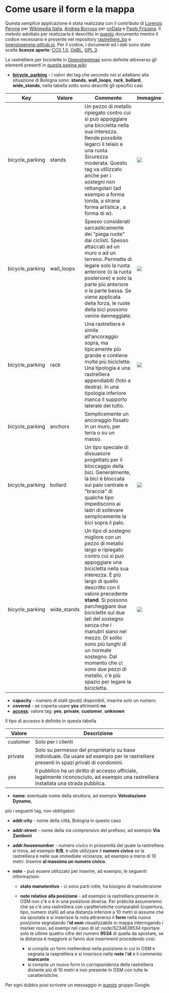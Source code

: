 # Come usare il form e la mappa

Questa semplice applicazione è stata realizzata con il contributo di [Lorenzo Perone](https://github.com/lorenzoperone) per [Wikimedia Italia](https://www.wikimedia.it/), [Andrea Borruso](https://github.com/aborruso) per [onData](http://ondata.it) e [Paolo Frizzera](https://github.com/geofrizz). Il metodo adottato per realizzarla è descritto in [questo](https://github.com/lorenzoperone/restrelliere_bo/blob/master/README.md) documento mentre il codice necessario è presente nel repository [rastrelliere_bo](https://github.com/lorenzoperone/restrelliere_bo) e [lorenzoperone.github.io](https://github.com/lorenzoperone/lorenzoperone.github.io). Per il codice, i documenti ed i dati sono state scelte **licenze aperte**: [CC0 1.0](https://creativecommons.org/publicdomain/zero/1.0/deed.it), [OdBL](https://it.wikipedia.org/wiki/Open_Database_License), [GPL 3](https://it.wikipedia.org/wiki/GNU_General_Public_License).

Le rastrelliere per biciclette in [Openstreetmap](https://www.openstreetmap.org/#map=5/42.147/12.568) sono definite attreverso gli elementi presenti in [questa pagina wiki](https://wiki.openstreetmap.org/wiki/Tag:amenity%3Dbicycle_parking):

* [**bicycle_parking**](https://wiki.openstreetmap.org/wiki/IT:Key:bicycle_parking) - i valori dei tag che secondo noi si adattano alla situazione di Bologna sono: **stands**, **wall_loops**, **rack**, **bollard**, **wide_stands**, nella tabella sotto sono descritti gli specifici casi

|**Key**|**Valore**|**Commento**|**Immagine**| 
|--------------------|-----------------|------------------------------------------------------------------------------------------------------------------------------------------------------------------------------------------------------------------------------------------------------------------------------------------------------------------------------------------------------------------------------------------------------------------------------------------------------|------------------------------------------------------------------------------------------------------------------------------------------------------------------------------------------------------------------| 
|bicycle_parking|stands|Un pezzo di metallo ripiegato contro cui si può appoggiare una bicicletta nella sua interezza. Rende possibile legarci il telaio e una ruota. Sicurezza moderata. Questo tag va utilizzato anche per i sostegni non rettangolari (ad esempio a forma tonda, a strana forma artistica , a forma di w).|[![](https://upload.wikimedia.org/wikipedia/commons/thumb/d/dc/Bike_racks_at_north-west_of_Westfield_-_geograph.org.uk_-_1041057.jpg/100px-Bike_racks_at_north-west_of_Westfield_-_geograph.org.uk_-_1041057.jpg)](https://wiki.openstreetmap.org/wiki/File:Bike_racks_at_north-west_of_Westfield_-_geograph.org.uk_-_1041057.jpg)| 
|bicycle_parking|wall_loops|Spesso considerati sarcasticamente dei "piega ruote" dai ciclisti. Spesso attaccati ad un muro o ad un terreno. Permette di legare solo la ruota anteriore (o la ruota posteriore) e solo la parte più anteriore o la parte bassa. Se viene applicata della forza, le ruote della bici possono venire danneggiate.|[![](https://wiki.openstreetmap.org/w/images/thumb/c/c2/Bike-parking-wheelbender.jpg/100px-Bike-parking-wheelbender.jpg)](https://wiki.openstreetmap.org/wiki/File:Bike-parking-wheelbender.jpg)|
|bicycle_parking|rack|Una rastrelliera è simile all'ancoraggio sopra, ma tipicamente più grande e contiene molte più biciclette. Una tipologia è una rastrelliera appendiabiti (foto a destra). In una tipologia inferiore manca il supporto laterale del tutto.|[![](https://wiki.openstreetmap.org/w/images/thumb/4/41/Triton_Bike_Rack.png/100px-Triton_Bike_Rack.png)](https://wiki.openstreetmap.org/wiki/File:Triton_Bike_Rack.png)|
|bicycle_parking|anchors|Semplicemente un ancoraggio fissato in un muro, per terra o su un masso.|| 
|bicycle_parking|bollard|Un tipo speciale di dissuasore progettato per il bloccaggio della bici. Generalmente, la bici è bloccata sul palo centrale e "braccia" di qualche tipo impediscono ai ladri di sollevare semplicemente la bici sopra il palo.|[![](https://upload.wikimedia.org/wikipedia/commons/thumb/6/61/Bike_path_on_College_in_Toronto.jpeg/100px-Bike_path_on_College_in_Toronto.jpeg)](https://wiki.openstreetmap.org/wiki/File:Bike_path_on_College_in_Toronto.jpeg)|
|bicycle_parking|wide_stands|Un tipo di sostegno migliore con un pezzo di metallo largo e ripiegato contro cui si può appoggiare una bicicletta nella sua interezza. È più largo di quello descritto con il valore precedente **stand**. Si possono parcheggiare due biciclette sui due lati del sostegno senza che i manubri siano nel mezzo. Di solito sono più lunghi di un normale sostegno. Dal momento che ci sono due pezzi di metallo, c'è più spazio per legare la bicicletta.|[![](https://wiki.openstreetmap.org/w/images/thumb/2/28/Wide_stands_1.jpeg/100px-Wide_stands_1.jpeg)](https://wiki.openstreetmap.org/wiki/File:Wide_stands_1.jpeg)|

* **capacity** - numero di stalli (posti) disponibili, inserire solo un numero
* **covered** - se coperta usare **yes** altrimenti **no**
* [**access**](https://wiki.openstreetmap.org/wiki/IT:Key:access): valore tag: **yes**, **private**, **customer**, **unknown**

Il tipo di accesso è definito in questa tabella

|**Valore**|**Descrizione**|
|--------------------|-----------------|
|customer|Solo per i clienti|
|private|Solo su permesso del proprietario su base individuale. Da usare ad esempio per le rastrelliere presenti in spazi privati di condomini.|
|yes|Il pubblico ha un diritto di accesso ufficiale, legalmente riconosciuto, ad esempio una rastrelliera installata una strada pubblica.|

* **name**: eventuale nome della struttura, ad esempio **Velostazione Dynamo**,

più i seguenti tag, non obbligatori

* **addr:city** - nome della città, Bologna in questo caso
* **addr:street** - nome della via comprensivo del prefisso, ad esempio **Via Zamboni**
* **addr:housenumber** - numero civico in prossimità del quale la rastrelliera si trova, ad esempio **6/B**, è utile utilizzare il **numero civico** se la rastrelliera è nelle sue immediate vicinanze, ad esempio a meno di 10 metri. Inserire **al massimo un numero civico**.

* **note** - può essere utilizzato per inserire, ad esempio, le seguenti informazioni:

  * **stato manutentivo** - ci sono parti rotte, ha bisogno di manutenzione
  * **note relative alla posizione** - ad esempio la rastrelliera presente in OSM non c'è o è in una posizione diversa. Per praticità assumeremo che se c'è una rastrelliera con caratteristiche comparabili (copertura, tipo, numero stalli) ad una distanza inferiore a 10 metri si assume che sia spostata e si inserisce la nota attraverso il **form** nella nuova posizione segnalando l'**id osm** visualizzabile in mappa interrogando i marker rossi, ad esempi nel caso di *id: node/5234639534* riportare solo le ultime quattro cifre del numero **9534** di quella da spostare, se la distanza è maggiore si fanno due inserimenti procedendo così:

    * si compila un form mettendosi nella posizione in cui in OSM è segnata la rasprelliera e si inserisce nelle **note** l'**id** e il commento **mancante**
    * si compila un nuovo form in corrispondenza della rastrelliera distante più di 10 metri e non presente in OSM con tutte le caratteristiche.

Per ogni dubbio puoi scrivere un messaggio in [questo](https://groups.google.com/forum/#!forum/mappiamobo) gruppo Google.
